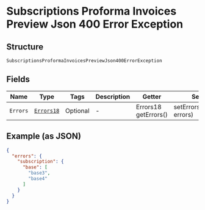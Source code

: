 
# Subscriptions Proforma Invoices Preview Json 400 Error Exception

## Structure

`SubscriptionsProformaInvoicesPreviewJson400ErrorException`

## Fields

| Name | Type | Tags | Description | Getter | Setter |
|  --- | --- | --- | --- | --- | --- |
| `Errors` | [`Errors18`](../../doc/models/errors-18.md) | Optional | - | Errors18 getErrors() | setErrors(Errors18 errors) |

## Example (as JSON)

```json
{
  "errors": {
    "subscription": {
      "base": [
        "base3",
        "base4"
      ]
    }
  }
}
```

